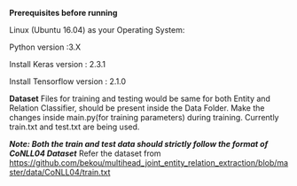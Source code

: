 **Prerequisites before running**
<br/>

Linux (Ubuntu 16.04) as your Operating System:
<br/>

Python version :3.X
 <br/>

Install Keras version : 2.3.1
<br/>

Install Tensorflow version : 2.1.0
<br/>


**Dataset**
Files for training and testing would be same for both Entity and Relation Classifier, should be present inside the Data Folder.
Make the changes inside main.py(for training parameters) during training. Currently train.txt and test.txt are being used.

***Note: Both the train and test data should strictly follow the format of CoNLL04 Dataset***
Refer the dataset from https://github.com/bekou/multihead_joint_entity_relation_extraction/blob/master/data/CoNLL04/train.txt 
